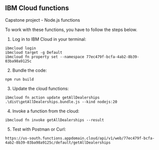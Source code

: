 ## IBM Cloud functions
Capstone project - Node.js functions

To work with these functions, you have to follow the steps below.

1. Log in to IBM Cloud in your terminal:
```
ibmcloud login
ibmcloud target -g Default
ibmcloud fn property set --namespace 77ec479f-bcfa-4ab2-8b39-03ba98a9125c
```
2. Bundle the code:
```
npm run build
```
3. Update the cloud functions:
```
ibmcloud fn action update getAllDealerships .\dist\getAllDealerships.bundle.js --kind nodejs:20
```
4. Invoke a function from the cloud:
```
ibmcloud fn invoke getAllDealerships --result
```
5. Test with Postman or Curl:
```
https://us-south.functions.appdomain.cloud/api/v1/web/77ec479f-bcfa-4ab2-8b39-03ba98a9125c/default/getAllDealerships
```